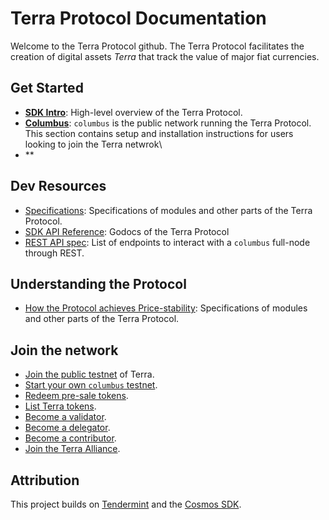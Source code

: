 # Terra Protocol Documentation

Welcome to the Terra Protocol github. The Terra Protocol facilitates the creation of digital assets _Terra_ that track the value of major fiat currencies. 


## Get Started

-  **[SDK Intro](./intro/README.md)**: High-level overview of the Terra Protocol.
-  **[Columbus](./columbus/README.md)**: `columbus` is the public network running the Terra Protocol. This section contains setup and installation instructions for users looking to join the Terra netwrok\
-  **


## Dev Resources

- [Specifications](./spec/README.md): Specifications of modules and other parts of the Terra Protocol.  
- [SDK API Reference](https://godoc.org/github.com/terra-project/terra): Godocs of the Terra Protocol
- [REST API spec](https://cosmos.network/rpc/): List of endpoints to interact with a `columbus` full-node through REST.

## Understanding the Protocol

- [How the Protocol achieves Price-stability](./spec/README.md): Specifications of modules and other parts of the Terra Protocol.  

## Join the network

- [Join the public testnet](./guide/join-testnet.md) of Terra.
- [Start your own `columbus` testnet](./guide/deploy-testnet.md).
- [Redeem pre-sale tokens](./guide/deploy-testnet.md).
- [List Terra tokens](./guide/deploy-testnet.md).
- [Become a validator](./guide/deploy-testnet.md).
- [Become a delegator](./guide/deploy-testnet.md).
- [Become a contributor](./guide/deploy-testnet.md).
- [Join the Terra Alliance](./guide/deploy-testnet.md).


## Attribution

This project builds on [Tendermint](https://github.com/tendermint/tendermint) and the [Cosmos SDK](https://github.com/cosmos/cosmos-sdk).  

